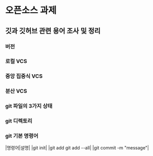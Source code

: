 # 오픈소스 과제
##	깃과 깃허브 관련 용어 조사 및 정리

### 버전
### 로컬 VCS
### 중앙 집중식 VCS
### 분산 VCS
### git 파일의 3가지 상태
### git 디렉토리
### git 기본 명령어
|명령어|설명|
|git init|
|git add <filename>
git add --all|
|git commit -m "message"|
